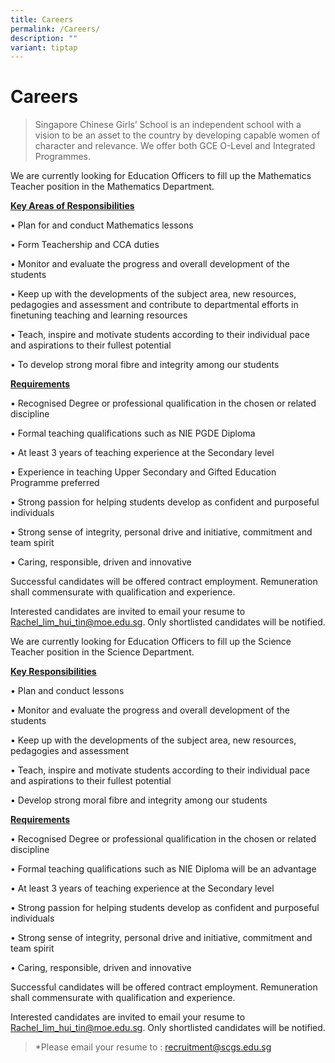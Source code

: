 ```yaml
---
title: Careers
permalink: /Careers/
description: ""
variant: tiptap
---
```

<h1><strong>Careers</strong></h1>
<blockquote>
<p>Singapore Chinese Girls’ School is an independent school with a vision
to be an asset to the country by developing capable women of character
and relevance. We offer both GCE O-Level and Integrated Programmes.</p>
</blockquote>
<p>We are currently looking for Education Officers to fill up the Mathematics
Teacher position in the Mathematics Department.</p>
<p><strong><u>Key Areas of Responsibilities</u></strong>
</p>
<p>• Plan for and conduct Mathematics lessons</p>
<p>• Form Teachership and CCA duties</p>
<p>• Monitor and evaluate the progress and overall development of the students</p>
<p>• Keep up with the developments of the subject area, new resources, pedagogies
and assessment and contribute to departmental efforts in finetuning teaching
and learning resources</p>
<p>• Teach, inspire and motivate students according to their individual pace
and aspirations to their fullest potential</p>
<p>• To develop strong moral fibre and integrity among our students</p>
<p><strong><u>Requirements</u></strong>
</p>
<p>• Recognised Degree or professional qualification in the chosen or related
discipline</p>
<p>• Formal teaching qualifications such as NIE PGDE Diploma</p>
<p>• At least 3 years of teaching experience at the Secondary level</p>
<p>• Experience in teaching Upper Secondary and Gifted Education Programme
preferred</p>
<p>• Strong passion for helping students develop as confident and purposeful
individuals</p>
<p>• Strong sense of integrity, personal drive and initiative, commitment
and team spirit</p>
<p>• Caring, responsible, driven and innovative</p>
<p>Successful candidates will be offered contract employment. Remuneration
shall commensurate with qualification and experience.</p>
<p>Interested candidates are invited to email your resume to <a href="mailto:Rachel_lim_hui_tin@moe.edu.sg" rel="noopener noreferrer nofollow" target="_blank">Rachel_lim_hui_tin@moe.edu.sg</a>.
Only shortlisted candidates will be notified.</p>
<p></p>
<p>We are currently looking for Education Officers to fill up the Science
Teacher position in the Science Department.</p>
<p><strong><u>Key Responsibilities</u></strong>
</p>
<p>• Plan and conduct lessons</p>
<p>• Monitor and evaluate the progress and overall development of the students</p>
<p>• Keep up with the developments of the subject area, new resources, pedagogies
and assessment</p>
<p>• Teach, inspire and motivate students according to their individual pace
and aspirations to their fullest potential</p>
<p>• Develop strong moral fibre and integrity among our students</p>
<p><strong><u>Requirements</u></strong>
</p>
<p>• Recognised Degree or professional qualification in the chosen or related
discipline</p>
<p>• Formal teaching qualifications such as NIE Diploma will be an advantage</p>
<p>• At least 3 years of teaching experience at the Secondary level</p>
<p>• Strong passion for helping students develop as confident and purposeful
individuals</p>
<p>• Strong sense of integrity, personal drive and initiative, commitment
and team spirit</p>
<p>• Caring, responsible, driven and innovative</p>
<p>Successful candidates will be offered contract employment. Remuneration
shall commensurate with qualification and experience.</p>
<p></p>
<p>Interested candidates are invited to email your resume to <a href="mailto:Rachel_lim_hui_tin@moe.edu.sg" rel="noopener noreferrer nofollow" target="_blank">Rachel_lim_hui_tin@moe.edu.sg</a>.
Only shortlisted candidates will be notified.</p>
<p></p>
<p></p>
<p></p>
<blockquote>
<p>*Please email your resume to : <a href="mailto:recruitment@scgs.edu.sg" rel="noopener noreferrer nofollow" target="_blank">recruitment@scgs.edu.sg</a>
</p>
</blockquote>
<p></p>